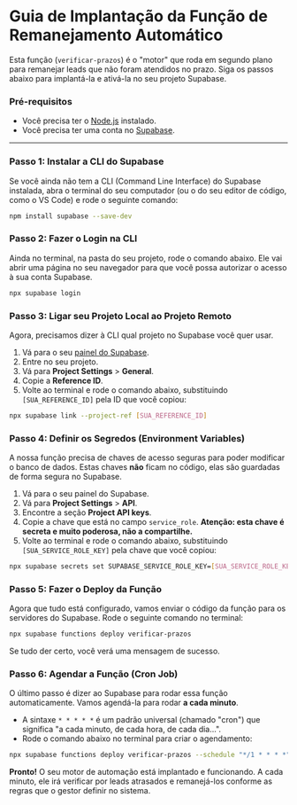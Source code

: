 # Guia de Implantação da Função de Remanejamento Automático

Esta função (`verificar-prazos`) é o "motor" que roda em segundo plano para remanejar leads que não foram atendidos no prazo. Siga os passos abaixo para implantá-la e ativá-la no seu projeto Supabase.

### Pré-requisitos
- Você precisa ter o [Node.js](https://nodejs.org/) instalado.
- Você precisa ter uma conta no [Supabase](https://supabase.com/).

---

### Passo 1: Instalar a CLI do Supabase

Se você ainda não tem a CLI (Command Line Interface) do Supabase instalada, abra o terminal do seu computador (ou o do seu editor de código, como o VS Code) e rode o seguinte comando:

```bash
npm install supabase --save-dev
```

### Passo 2: Fazer o Login na CLI

Ainda no terminal, na pasta do seu projeto, rode o comando abaixo. Ele vai abrir uma página no seu navegador para que você possa autorizar o acesso à sua conta Supabase.

```bash
npx supabase login
```

### Passo 3: Ligar seu Projeto Local ao Projeto Remoto

Agora, precisamos dizer à CLI qual projeto no Supabase você quer usar.
1. Vá para o seu [painel do Supabase](https://app.supabase.com).
2. Entre no seu projeto.
3. Vá para **Project Settings** > **General**.
4. Copie a **Reference ID**.
5. Volte ao terminal e rode o comando abaixo, substituindo `[SUA_REFERENCE_ID]` pela ID que você copiou:

```bash
npx supabase link --project-ref [SUA_REFERENCE_ID]
```

### Passo 4: Definir os Segredos (Environment Variables)

A nossa função precisa de chaves de acesso seguras para poder modificar o banco de dados. Estas chaves **não** ficam no código, elas são guardadas de forma segura no Supabase.

1.  Vá para o seu painel do Supabase.
2.  Vá para **Project Settings** > **API**.
3.  Encontre a seção **Project API keys**.
4.  Copie a chave que está no campo `service_role`. **Atenção: esta chave é secreta e muito poderosa, não a compartilhe.**
5.  Volte ao terminal e rode o comando abaixo, substituindo `[SUA_SERVICE_ROLE_KEY]` pela chave que você copiou:

```bash
npx supabase secrets set SUPABASE_SERVICE_ROLE_KEY=[SUA_SERVICE_ROLE_KEY]
```

### Passo 5: Fazer o Deploy da Função

Agora que tudo está configurado, vamos enviar o código da função para os servidores do Supabase. Rode o seguinte comando no terminal:

```bash
npx supabase functions deploy verificar-prazos
```
Se tudo der certo, você verá uma mensagem de sucesso.

### Passo 6: Agendar a Função (Cron Job)

O último passo é dizer ao Supabase para rodar essa função automaticamente. Vamos agendá-la para rodar **a cada minuto**.

- A sintaxe `* * * * *` é um padrão universal (chamado "cron") que significa "a cada minuto, de cada hora, de cada dia...".
- Rode o comando abaixo no terminal para criar o agendamento:

```bash
npx supabase functions deploy verificar-prazos --schedule "*/1 * * * *"
```

**Pronto!** O seu motor de automação está implantado e funcionando. A cada minuto, ele irá verificar por leads atrasados e remanejá-los conforme as regras que o gestor definir no sistema.
